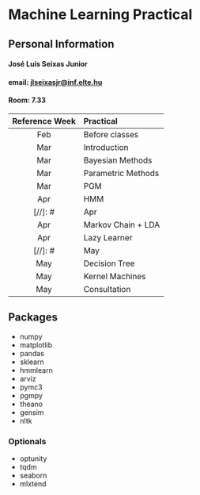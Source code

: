 # Machine Learning Practical

## Personal Information

#### José Luis Seixas Junior
#### email: jlseixasjr@inf.elte.hu
#### Room: 7.33


| Reference Week | Practical |
| :-: | :- | 
| Feb  | Before classes |
| Mar  | Introduction |
| Mar  | Bayesian Methods |
| Mar  | Parametric Methods |
| Mar  | PGM |
| Apr  | HMM |
[//]: # | Apr  | **Easter Monday** |
| Apr  | Markov Chain + LDA |
| Apr  | Lazy Learner |
[//]: # | May  | **Labor day** |
| May  | Decision Tree |
| May  | Kernel Machines |
| May  | Consultation |

## Packages
* numpy
* matplotlib
* pandas
* sklearn
* hmmlearn
* arviz
* pymc3
* pgmpy
* theano
* gensim
* nltk

### Optionals
* optunity
* tqdm
* seaborn
* mlxtend
